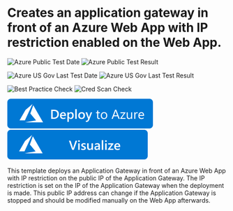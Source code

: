 # Creates an application gateway in front of an Azure Web App with IP restriction enabled on the Web App.

![Azure Public Test Date](https://azurequickstartsservice.blob.core.windows.net/badges/201-application-gateway-webapp-iprestriction/PublicLastTestDate.svg)
![Azure Public Test Result](https://azurequickstartsservice.blob.core.windows.net/badges/201-application-gateway-webapp-iprestriction/PublicDeployment.svg)

![Azure US Gov Last Test Date](https://azurequickstartsservice.blob.core.windows.net/badges/201-application-gateway-webapp-iprestriction/FairfaxLastTestDate.svg)
![Azure US Gov Last Test Result](https://azurequickstartsservice.blob.core.windows.net/badges/201-application-gateway-webapp-iprestriction/FairfaxDeployment.svg)

![Best Practice Check](https://azurequickstartsservice.blob.core.windows.net/badges/201-application-gateway-webapp-iprestriction/BestPracticeResult.svg)
![Cred Scan Check](https://azurequickstartsservice.blob.core.windows.net/badges/201-application-gateway-webapp-iprestriction/CredScanResult.svg)

[![Deploy To Azure](https://raw.githubusercontent.com/Azure/azure-quickstart-templates/master/1-CONTRIBUTION-GUIDE/images/deploytoazure.svg?sanitize=true)]("https://portal.azure.com/#create/Microsoft.Template/uri/https%3A%2F%2Fraw.githubusercontent.com%2FAzure%2Fazure-quickstart-templates%2Fmaster%2F201-application-gateway-webapp-iprestriction%2Fazuredeploy.json")  [![Visualize](https://raw.githubusercontent.com/Azure/azure-quickstart-templates/master/1-CONTRIBUTION-GUIDE/images/visualizebutton.svg?sanitize=true)]("http://armviz.io/#/?load=https%3A%2F%2Fraw.githubusercontent.com%2FAzure%2Fazure-quickstart-templates%2Fmaster%2F201-application-gateway-webapp-iprestriction%2Fazuredeploy.json")
    


    


This template deploys an Application Gateway in front of an Azure Web App with IP restriction on the public IP of the Application Gateway. The IP restriction is set on the IP of the Application Gateway when the deployment is made. This public IP address can change if the Application Gateway is stopped and should be modified manually on the Web App afterwards.

